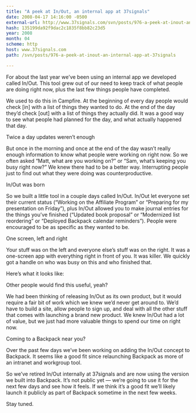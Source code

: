 ```yaml
---
title: "A peek at In/Out, an internal app at 37signals"
date: 2008-04-17 14:16:00 -0500
external-url: http://www.37signals.com/svn/posts/976-a-peek-at-inout-an-internal-app-at-37signals
hash: 135199da92f9dac2c1835f8bb82c23d5
year: 2008
month: 04
scheme: http
host: www.37signals.com
path: /svn/posts/976-a-peek-at-inout-an-internal-app-at-37signals

---
```


For about the last year we’ve been using an internal app we developed called In/Out. This tool grew out of our need to keep track of what people are doing right now, plus the last few things people have completed.



We used to do this in Campfire. At the beginning of every day people would check [in] with a list of things they wanted to do. At the end of the day they’d check [out] with a list of things they actually did. It was a good way to see what people had planned for the day, and what actually happened that day.



Twice a day updates weren’t enough

But once in the morning and once at the end of the day wasn’t really enough information to know what people were working on right now. So we often asked “Matt, what are you working on?” or “Sam, what’s keeping you busy right now?” We knew there had to be a better way. Interrupting people just to find out what they were doing was counterproductive.



In/Out was born

So we built a little tool in a couple days called In/Out. In/Out let everyone set their current status (“Working on the Affiliate Program” or “Preparing for my presentation on Friday”), plus In/Out allowed you to make journal entries for the things you’ve finished (“Updated book proposal” or “Modernized list reordering” or “Deployed Backpack calendar reminders”). People were encouraged to be as specific as they wanted to be.



One screen, left and right

Your stuff was on the left and everyone else’s stuff was on the right. It was a one-screen app with everything right in front of you. It was killer. We quickly got a handle on who was busy on this and who finished that.



Here’s what it looks like:



Other people would find this useful, yeah?

We had been thinking of releasing In/Out as its own product, but it would require a fair bit of work which we knew we’d never get around to. We’d have to build a site, allow people to sign up, and deal with all the other stuff that comes with launching a brand new product. We knew In/Out had a lot of value, but we just had more valuable things to spend our time on right now.



Coming to a Backpack near you?

Over the past few days we’ve been working on adding the In/Out concept to Backpack. It seems like a good fit since relaunching Backpack as more of an intranet and workgroup tool.



So we’ve retired In/Out internally at 37signals and are now using the version we built into Backpack. It’s not public yet — we’re going to use it for the next few days and see how it feels. If we think it’s a good fit we’ll likely launch it publicly as part of Backpack sometime in the next few weeks.



Stay tuned.

  

